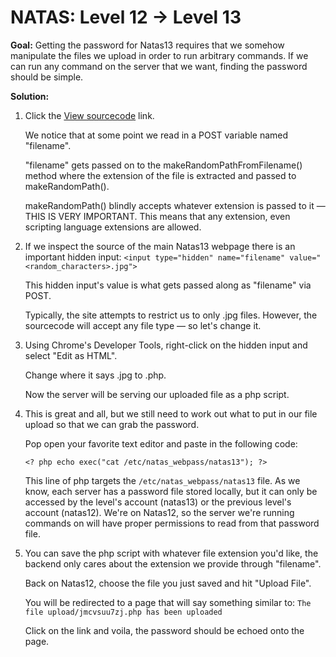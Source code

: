 # NATAS: Level 12 -> Level 13
**Goal:** Getting the password for Natas13 requires that we somehow manipulate the files we upload in order to run arbitrary commands. If we can run any command on the server that we want, finding the password should be simple.

**Solution:**
1. Click the [View sourcecode](http://natas12.natas.labs.overthewire.org/index-source.html) link.

   We notice that at some point we read in a POST variable named "filename".

   "filename" gets passed on to the makeRandomPathFromFilename() method where the extension of the file is extracted and passed to makeRandomPath().

   makeRandomPath() blindly accepts whatever extension is passed to it — THIS IS VERY IMPORTANT. This means that any extension, even scripting language extensions are allowed.
2. If we inspect the source of the main Natas13 webpage there is an important hidden input: `<input type="hidden" name="filename" value="<random_characters>.jpg">`

   This hidden input's value is what gets passed along as "filename" via POST.

   Typically, the site attempts to restrict us to only .jpg files. However, the sourcecode will accept any file type — so let's change it.
3. Using Chrome's Developer Tools, right-click on the hidden input and select "Edit as HTML".

   Change where it says .jpg to .php.

   Now the server will be serving our uploaded file as a php script.
4. This is great and all, but we still need to work out what to put in our file upload so that we can grab the password.
   
   Pop open your favorite text editor and paste in the following code:

   `<? php echo exec("cat /etc/natas_webpass/natas13"); ?>`

   This line of php targets the `/etc/natas_webpass/natas13` file. As we know, each server has a password file stored locally, but it can only be accessed by the level's account (natas13) or the previous level's account (natas12). We're on Natas12, so the server we're running commands on will have proper permissions to read from that password file.
5. You can save the php script with whatever file extension you'd like, the backend only cares about the extension we provide through "filename".
   
   Back on Natas12, choose the file you just saved and hit "Upload File".

   You will be redirected to a page that will say something similar to: `The file upload/jmcvsuu7zj.php has been uploaded`

   Click on the link and voila, the password should be echoed onto the page.